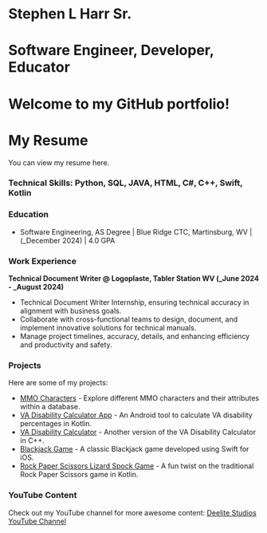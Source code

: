 # Stephen L Harr Sr.
# Software Engineer, Developer, Educator
# Welcome to my GitHub portfolio!

# My Resume
You can view my resume here.

### Technical Skills: Python, SQL, JAVA, HTML, C#, C++, Swift, Kotlin

### Education
- Software Engineering, AS Degree | Blue Ridge CTC, Martinsburg, WV | (_December 2024) | 4.0 GPA

### Work Experience
**Technical Document Writer @ Logoplaste, Tabler Station WV (_June 2024 - _August 2024)**
-	Technical Document Writer Internship, ensuring technical accuracy in alignment with business goals.
-	Collaborate with cross-functional teams to design, document, and implement innovative solutions for technical manuals.
-	Manage project timelines, accuracy, details, and enhancing efficiency and productivity and safety.


### Projects
Here are some of my projects:

- [MMO Characters](https://github.com/slharr/mmo_characters) - Explore different MMO characters and their attributes within a database.
- [VA Disability Calculator App](https://github.com/slharr/VA-Disability-Calculator-App) - An Android tool to calculate VA disability percentages in Kotlin.
- [VA Disability Calculator](https://github.com/slharr/VA_Disability_Calculator) - Another version of the VA Disability Calculator in C++.
- [Blackjack Game](https://github.com/slharr/Blackjack-Game) - A classic Blackjack game developed using Swift for iOS.
- [Rock Paper Scissors Lizard Spock Game](https://github.com/slharr/Rock-Paper-Scissors-Lizard-Spock-Game) - A fun twist on the traditional Rock Paper Scissors game in Kotlin.

### YouTube Content
Check out my YouTube channel for more awesome content: [Deelite Studios YouTube Channel](https://www.youtube.com/@deelitestudios)

